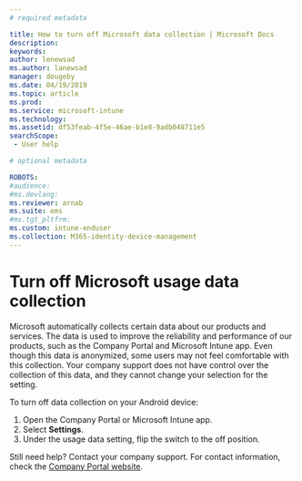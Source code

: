 ```yaml
---
# required metadata

title: How to turn off Microsoft data collection | Microsoft Docs
description:
keywords:
author: lenewsad
ms.author: lanewsad
manager: dougeby
ms.date: 04/19/2019
ms.topic: article
ms.prod:
ms.service: microsoft-intune
ms.technology:
ms.assetid: df53feab-4f5e-46ae-b1e8-9adb048711e5
searchScope:
 - User help

# optional metadata

ROBOTS:  
#audience:
#ms.devlang:
ms.reviewer: arnab
ms.suite: ems
#ms.tgt_pltfrm:
ms.custom: intune-enduser
ms.collection: M365-identity-device-management
---
```


# Turn off Microsoft usage data collection

Microsoft automatically collects certain data about our products and services. The data is used to improve the reliability and performance of our products, such as the Company Portal and Microsoft Intune app. Even though this data is anonymized, some users may not feel comfortable with this collection. Your company support does not have control over the collection of this data, and they cannot change your selection for the setting.  

To turn off data collection on your Android device:  

1. Open the Company Portal or Microsoft Intune app.
2. Select **Settings**.
3. Under the usage data setting, flip the switch to the off position. 

Still need help? Contact your company support. For contact information, check the [Company Portal website](https://go.microsoft.com/fwlink/?linkid=2010980).
